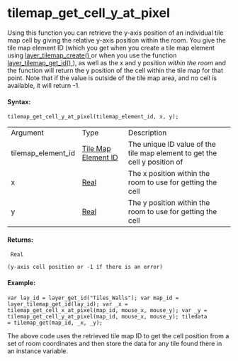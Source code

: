 # tilemap_get_cell_y\_at_pixel

Using this function you can retrieve the y-axis position of an
individual tile map cell by giving the relative y-axis position within
the room. You give the tile map element ID (which you get when you
create a tile map element using [ layer_tilemap_create()
](layer_tilemap_create) or when you use the function [
layer_tilemap_get_id() ](layer_tilemap_get_id) ), as well as the x
and y position *within the room* and the function will return the y
position of the cell within the tile map for that point. Note that if
the value is outside of the tile map area, and no cell is available, it
will return -1.

#### Syntax:

``` gml
tilemap_get_cell_y_at_pixel(tilemap_element_id, x, y);
```

|                    |                                                                                                                                             |                                                                           |
|--------------------|---------------------------------------------------------------------------------------------------------------------------------------------|---------------------------------------------------------------------------|
| Argument           | Type                                                                                                                                        | Description                                                               |
| tilemap_element_id |  [Tile Map Element ID](../../../../../../GameMaker_Language/GML_Reference/Asset_Management/Rooms/Tile_Map_Layers/layer_tilemap_get_id)  | The unique ID value of the tile map element to get the cell y position of |
| x                  |  [Real](../../../../../../GameMaker_Language/GML_Overview/Data_Types)                                                                   | The x position within the room to use for getting the cell                |
| y                  |  [Real](../../../../../../GameMaker_Language/GML_Overview/Data_Types)                                                                   | The y position within the room to use for getting the cell                |

#### Returns:

``` gml
 Real

(y-axis cell position or -1 if there is an error)
```

#### Example:

``` gml
var lay_id = layer_get_id("Tiles_Walls"); var map_id = layer_tilemap_get_id(lay_id); var _x = tilemap_get_cell_x_at_pixel(map_id, mouse_x, mouse_y); var _y = tilemap_get_cell_y_at_pixel(map_id, mouse_x, mouse_y); tiledata
= tilemap_get(map_id, _x, _y);
```

The above code uses the retrieved tile map ID to get the cell position
from a set of room coordinates and then store the data for any tile
found there in an instance variable.
